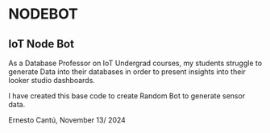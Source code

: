 # NODEBOT

## IoT Node Bot

As a Database Professor on IoT Undergrad courses, my students struggle to generate Data into their
databases in order to present insights into their looker studio dashboards.

I have created this base code to create Random Bot to generate sensor data.

Ernesto Cantú, November 13/ 2024